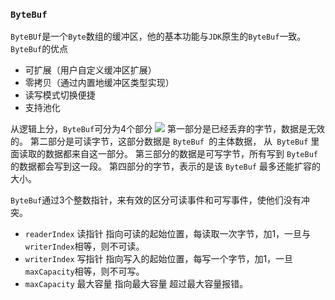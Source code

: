 ### `ByteBuf`
`ByteBUf`是一个`Byte`数组的缓冲区，他的基本功能与`JDK`原生的`ByteBuf`一致。
`ByteBuf`的优点
- 可扩展（用户自定义缓冲区扩展）
- 零拷贝（通过内置地缓冲区类型实现）
- 读写模式切换便捷
- 支持池化

从逻辑上分，`ByteBuf`可分为4个部分
![](C:\Users\Administrator\Desktop\文档图片文件夹\Netty\继承图\ByteBuf\ByteBuf逻辑分层.png)
第一部分是已经丢弃的字节，数据是无效的。
第二部分是可读字节，这部分数据是 `ByteBuf `的主体数据， 从` ByteBuf` 里面读取的数据都来自这一部分。
第三部分的数据是可写字节，所有写到 `ByteBuf` 的数据都会写到这一段。
第四部分的字节，表示的是该 `ByteBuf` 最多还能扩容的大小。

`ByteBuf`通过3个整数指针，来有效的区分可读事件和可写事件，使他们没有冲突。
- `readerIndex`
	读指针 指向可读的起始位置，每读取一次字节，加1，一旦与`writerIndex`相等，则不可读。
- `writerIndex`
	写指针 指向写入的起始位置，每写一个字节，加1，一旦`maxCapacity`相等，则不可写。
- `maxCapacity`
	最大容量 指向最大容量 超过最大容量报错。